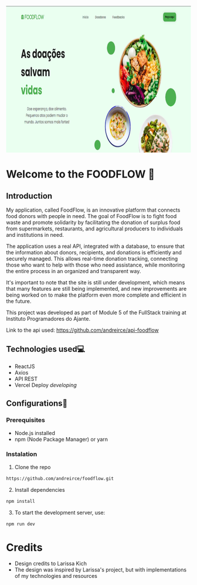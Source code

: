 <img src="src/public/foodflow-img.png" width="1000" height="400">


# Welcome to the FOODFLOW 🍔

## Introduction

My application, called FoodFlow, is an innovative platform that connects food donors with people in need. The goal of FoodFlow is to fight food waste and promote solidarity by facilitating the donation of surplus food from supermarkets, restaurants, and agricultural producers to individuals and institutions in need.

The application uses a real API, integrated with a database, to ensure that the information about donors, recipients, and donations is efficiently and securely managed. This allows real-time donation tracking, connecting those who want to help with those who need assistance, while monitoring the entire process in an organized and transparent way.

It's important to note that the site is still under development, which means that many features are still being implemented, and new improvements are being worked on to make the platform even more complete and efficient in the future.

This project was developed as part of Module 5 of the FullStack training at Instituto Programadores do Ajante.

Link to the api used: https://github.com/andreirce/api-foodflow


## Technologies used💻

* ReactJS
* Axios
* API REST
* Vercel Deploy *developing*


## Configurations🔧

### Prerequisites
* Node.js installed
* npm (Node Package Manager) or yarn

### Instalation
1. Clone the repo
```bash
https://github.com/andreirce/foodflow.git
```

2. Install dependencies
```bash
npm install
```
3. To start the development server, use:
```bash
npm run dev
```


# Credits
* Design credits to Larissa Kich
* The design was inspired by Larissa's project, but with implementations of my technologies and resources
